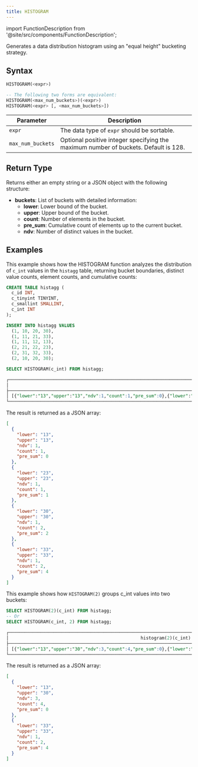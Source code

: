 ```yaml
---
title: HISTOGRAM
---
```

import FunctionDescription from '@site/src/components/FunctionDescription';

<FunctionDescription description="Introduced or updated: v1.2.377"/>

Generates a data distribution histogram using an "equal height" bucketing strategy.

## Syntax

```sql
HISTOGRAM(<expr>)

-- The following two forms are equivalent:
HISTOGRAM(<max_num_buckets>)(<expr>)
HISTOGRAM(<expr> [, <max_num_buckets>])
```

| Parameter         | Description                                                                         |
|-------------------|-------------------------------------------------------------------------------------|
| `expr`            | The data type of `expr` should be sortable.                                         |
| `max_num_buckets` | Optional positive integer specifying the maximum number of buckets. Default is 128. |

## Return Type

Returns either an empty string or a JSON object with the following structure:

- **buckets**: List of buckets with detailed information:
  - **lower**: Lower bound of the bucket.
  - **upper**: Upper bound of the bucket.
  - **count**: Number of elements in the bucket.
  - **pre_sum**: Cumulative count of elements up to the current bucket.
  - **ndv**: Number of distinct values in the bucket.

## Examples

This example shows how the HISTOGRAM function analyzes the distribution of `c_int` values in the `histagg` table, returning bucket boundaries, distinct value counts, element counts, and cumulative counts:

```sql
CREATE TABLE histagg (
  c_id INT,
  c_tinyint TINYINT,
  c_smallint SMALLINT,
  c_int INT
);

INSERT INTO histagg VALUES
  (1, 10, 20, 30),
  (1, 11, 21, 33),
  (1, 11, 12, 13),
  (2, 21, 22, 23),
  (2, 31, 32, 33),
  (2, 10, 20, 30);

SELECT HISTOGRAM(c_int) FROM histagg;

┌───────────────────────────────────────────────────────────────────────────────────────────────────────────────────────────────────────────────────────────────────────────────────────────────────────────────────────────────────────────┐
│                                                                                                              histogram(c_int)                                                                                                             │
├───────────────────────────────────────────────────────────────────────────────────────────────────────────────────────────────────────────────────────────────────────────────────────────────────────────────────────────────────────────┤
│ [{"lower":"13","upper":"13","ndv":1,"count":1,"pre_sum":0},{"lower":"23","upper":"23","ndv":1,"count":1,"pre_sum":1},{"lower":"30","upper":"30","ndv":1,"count":2,"pre_sum":2},{"lower":"33","upper":"33","ndv":1,"count":2,"pre_sum":4}] │
└───────────────────────────────────────────────────────────────────────────────────────────────────────────────────────────────────────────────────────────────────────────────────────────────────────────────────────────────────────────┘
```

The result is returned as a JSON array:

```json
[
  {
    "lower": "13",
    "upper": "13",
    "ndv": 1,
    "count": 1,
    "pre_sum": 0
  },
  {
    "lower": "23",
    "upper": "23",
    "ndv": 1,
    "count": 1,
    "pre_sum": 1
  },
  {
    "lower": "30",
    "upper": "30",
    "ndv": 1,
    "count": 2,
    "pre_sum": 2
  },
  {
    "lower": "33",
    "upper": "33",
    "ndv": 1,
    "count": 2,
    "pre_sum": 4
  }
]
```

This example shows how `HISTOGRAM(2)` groups c_int values into two buckets:

```sql
SELECT HISTOGRAM(2)(c_int) FROM histagg;
-- Or
SELECT HISTOGRAM(c_int, 2) FROM histagg;

┌───────────────────────────────────────────────────────────────────────────────────────────────────────────────────────┐
│                                                  histogram(2)(c_int)                                                  │
├───────────────────────────────────────────────────────────────────────────────────────────────────────────────────────┤
│ [{"lower":"13","upper":"30","ndv":3,"count":4,"pre_sum":0},{"lower":"33","upper":"33","ndv":1,"count":2,"pre_sum":4}] │
└───────────────────────────────────────────────────────────────────────────────────────────────────────────────────────┘
```

The result is returned as a JSON array:

```json
[
  {
    "lower": "13",
    "upper": "30",
    "ndv": 3,
    "count": 4,
    "pre_sum": 0
  },
  {
    "lower": "33",
    "upper": "33",
    "ndv": 1,
    "count": 2,
    "pre_sum": 4
  }
]
```